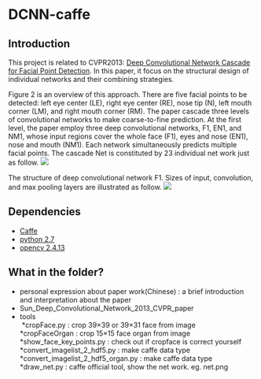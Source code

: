 # DCNN-caffe
## Introduction
This project is related to CVPR2013: [Deep Convolutional Network Cascade for Facial Point Detection](http://www.cv-foundation.org/openaccess/content_cvpr_2013/papers/Sun_Deep_Convolutional_Network_2013_CVPR_paper.pdf). In this paper, it focus on the structural design of individual networks and their combining strategies.

Figure 2 is an overview of this approach. There are five facial points to be detected: left eye center (LE), right eye center (RE), nose tip (N), left mouth corner (LM), and right mouth corner (RM). The paper cascade three levels of convolutional networks to make coarse-to-fine prediction. At the first level, the paper employ three deep convolutional networks, F1, EN1, and NM1, whose input regions cover the whole face (F1), eyes and nose (EN1), nose and mouth (NM1). Each network simultaneously predicts multiple facial points. The cascade Net is constituted by 23 individual net work just as follow.
![](https://github.com/CongWeilin/DCNN-caffe/blob/master/intro_img/introduction.png)

The structure of deep convolutional network F1. Sizes of input, convolution, and max pooling layers are illustrated as follow.
![](https://github.com/CongWeilin/DCNN-caffe/blob/master/intro_img/intro2.png)

## Dependencies
* [Caffe](http://caffe.berkeleyvision.org)
* [python 2.7](https://www.python.org)
* [opencv 2.4.13](http://opencv.org)

## What in the folder?
* personal expression about paper work(Chinese) : a brief introduction and interpretation about the paper
* Sun_Deep_Convolutional_Network_2013_CVPR_paper
* tools<br>
  *cropFace.py : crop 39×39 or 39×31 face from image<br>
  *cropFaceOrgan : crop 15×15 face organ from image<br>
  *show_face_key_points.py : check out if cropface is correct yourself<br>
  *convert_imagelist_2_hdf5.py : make caffe data type<br>
  *convert_imagelist_2_hdf5_organ.py : make caffe data type<br>
  *draw_net.py : caffe official tool, show the net work. eg. net.png<br>
  
 
